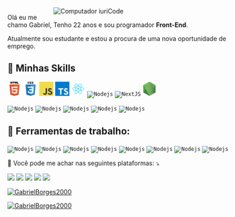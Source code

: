 <img src="https://raw.githubusercontent.com/MicaelliMedeiros/micaellimedeiros/master/image/computer-illustration.png" min-width="400px" max-width="400px" width="400px" align="right" alt="Computador iuriCode">

<p align="left"> 
  Olá eu me chamo Gabriel, Tenho 22 anos e sou programador <strong>Front-End</strong>.<br>
</p>
<p align="left"> 
  Atualmente sou estudante e estou a procura de uma nova oportunidade de emprego.
</p>






## 🚀 Minhas Skills

<code><img height="32" src="https://raw.githubusercontent.com/github/explore/80688e429a7d4ef2fca1e82350fe8e3517d3494d/topics/html/html.png" alt="HTML5"/></code>
<code><img height="32" src="https://raw.githubusercontent.com/github/explore/80688e429a7d4ef2fca1e82350fe8e3517d3494d/topics/css/css.png" alt="CSS"/></code>
<code><img height="32" src="https://raw.githubusercontent.com/github/explore/80688e429a7d4ef2fca1e82350fe8e3517d3494d/topics/javascript/javascript.png" alt="Javascript"/></code>
<code><img height="32" src="https://raw.githubusercontent.com/github/explore/80688e429a7d4ef2fca1e82350fe8e3517d3494d/topics/typescript/typescript.png" alt="Typescript"/></code>
<code><img height="32" src="https://raw.githubusercontent.com/github/explore/80688e429a7d4ef2fca1e82350fe8e3517d3494d/topics/react/react.png" alt="React"/></code>
<code><img height="32" src="https://skillicons.dev/icons?i=vite&theme=light" alt="Nodejs"/></code>
<code><img height="32" src="https://nextjs.org/static/favicon/favicon-32x32.png" alt="NextJS"/></code>
<code><img height="32" src="https://raw.githubusercontent.com/github/explore/80688e429a7d4ef2fca1e82350fe8e3517d3494d/topics/nodejs/nodejs.png" alt="Nodejs"/></code>

<code><img height="32" src="https://skillicons.dev/icons?i=styledcomponents&theme=light" alt="Nodejs"/></code>
<code><img height="32" src="https://skillicons.dev/icons?i=tailwind&theme=light" alt="Nodejs"/></code>
<code><img height="32" src="https://skillicons.dev/icons?i=materialui&theme=light" alt="Nodejs"/></code>
<code><img height="32" src="https://skillicons.dev/icons?i=prisma&theme=light" alt="Nodejs"/></code>
<code><img height="32" src="https://skillicons.dev/icons?i=redux&theme=light" alt="Nodejs"/></code>


## 💼 Ferramentas de trabalho:

<code><img height="32" src="https://skillicons.dev/icons?i=ps&theme=light" alt="Nodejs"/></code>
<code><img height="32" src="https://skillicons.dev/icons?i=vscode&theme=light" alt="Nodejs"/></code>
<code><img height="32" src="https://skillicons.dev/icons?i=git&theme=light" alt="Nodejs"/></code>
<code><img height="32" src="https://skillicons.dev/icons?i=github&theme=light" alt="Nodejs"/></code>
<code><img height="32" src="https://skillicons.dev/icons?i=figma&theme=light" alt="Nodejs"/></code>
<code><img height="32" src="https://skillicons.dev/icons?i=netlify&theme=light" alt="Nodejs"/></code>
<code><img height="32" src="https://skillicons.dev/icons?i=vercel&theme=light" alt="Nodejs"/></code>
<code><img height="32" src="https://skillicons.dev/icons?i=unreal&theme=light" alt="Nodejs"/></code>


<p align="left">
  💌 Você pode me achar nas seguintes plataformas: ⤵️
</p>





<p align="left">
  <a href="" alt="Gmail">
  <img src="https://img.shields.io/badge/-Gmail-FF0000?style=flat-square&labelColor=FF0000&logo=gmail&logoColor=white&link=LINK-DO-SEU-EMAIL" /></a>

  <a href="#" alt="Linkedin">
  <img src="https://img.shields.io/badge/-Linkedin-0e76a8?style=flat-square&logo=Linkedin&logoColor=white&link=https://www.linkedin.com/in/gabriel-borges-7bb048250/" /></a>

  <a href="#" alt="WhatsApp">
  <img src="https://img.shields.io/badge/-WhatsApp-25d366?style=flat-square&labelColor=25d366&logo=whatsapp&logoColor=white&link=API-DO-SEU-WHATSAPP"/></a>

  <a href="#" alt="Facebook">
  <img src="https://img.shields.io/badge/-Facebook-3b5998?style=flat-square&labelColor=3b5998&logo=facebook&logoColor=white&link=LINK-DO-SEU-FACEBOOK"/></a>

  <a href="#" alt="Instagram">
  <img src="https://img.shields.io/badge/-Instagram-DF0174?style=flat-square&labelColor=DF0174&logo=instagram&logoColor=white&link=LINK-DO-SEU-INSTAGRAM"/></a>
</p> 


[![GabrielBorges2000](https://github-readme-stats.vercel.app/api?username=GabrielBorges2000&theme=tokyonight)](https://github.com/anuraghazra/github-readme-stats)

[![GabrielBorges2000](https://github-readme-stats.vercel.app/api/top-langs/?username=GabrielBorges2000&hide=html&layout=compact&theme=tokyonight)](https://github.com/anuraghazra/github-readme-stats)

